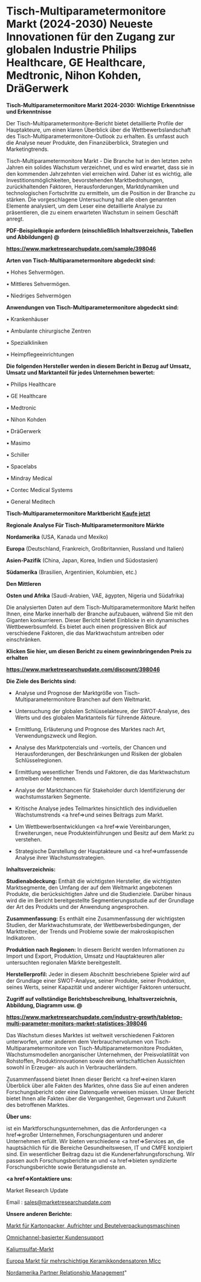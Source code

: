 # Tisch-Multiparametermonitore Markt (2024-2030) Neueste Innovationen für den Zugang zur globalen Industrie Philips Healthcare, GE Healthcare, Medtronic, Nihon Kohden, DräGerwerk

<strong>Tisch-Multiparametermonitore Markt 2024-2030: Wichtige Erkenntnisse und Erkenntnisse</strong>

Der Tisch-Multiparametermonitore-Bericht bietet detaillierte Profile der Hauptakteure, um einen klaren Überblick über die Wettbewerbslandschaft des Tisch-Multiparametermonitore-Outlook zu erhalten. Es umfasst auch die Analyse neuer Produkte, den Finanzüberblick, Strategien und Marketingtrends.

Tisch-Multiparametermonitore Markt - Die Branche hat in den letzten zehn Jahren ein solides Wachstum verzeichnet, und es wird erwartet, dass sie in den kommenden Jahrzehnten viel erreichen wird. Daher ist es wichtig, alle Investitionsmöglichkeiten, bevorstehenden Marktbedrohungen, zurückhaltenden Faktoren, Herausforderungen, Marktdynamiken und technologischen Fortschritte zu ermitteln, um die Position in der Branche zu stärken. Die vorgeschlagene Untersuchung hat alle oben genannten Elemente analysiert, um dem Leser eine detaillierte Analyse zu präsentieren, die zu einem erwarteten Wachstum in seinem Geschäft anregt.



<strong><b>PDF-Beispielkopie anfordern (einschließlich Inhaltsverzeichnis, Tabellen und Abbildungen) @ </b></strong>

<strong><a href=https://www.marketresearchupdate.com/sample/398046>

<strong>https://www.marketresearchupdate.com/sample/398046</u></a></strong></strong>



<strong>Arten von Tisch-Multiparametermonitore abgedeckt sind:</strong>

• Hohes Sehvermögen.

• Mittleres Sehvermögen.

• Niedriges Sehvermögen



<strong>Anwendungen von Tisch-Multiparametermonitore abgedeckt sind:</strong>

• Krankenhäuser

• Ambulante chirurgische Zentren

• Spezialkliniken

• Heimpflegeeinrichtungen



<strong>Die folgenden Hersteller werden in diesem Bericht in Bezug auf Umsatz, Umsatz und Marktanteil für jedes Unternehmen bewertet:</strong>

• Philips Healthcare

• GE Healthcare

• Medtronic

• Nihon Kohden

• DräGerwerk

• Masimo

• Schiller

• Spacelabs

• Mindray Medical

• Contec Medical Systems

• General Meditech



<strong>Tisch-Multiparametermonitore Marktbericht <a href=https://www.marketresearchupdate.com/buynow/398046>Kaufe jetzt</a></strong>



<strong>Regionale Analyse Für Tisch-Multiparametermonitore Märkte</strong>



<strong>Nordamerika</strong> (USA, Kanada und Mexiko)



<strong>Europa</strong> (Deutschland, Frankreich, Großbritannien, Russland und Italien)



<strong>Asien-Pazifik</strong> (China, Japan, Korea, Indien und Südostasien)



<strong>Südamerika</strong> (Brasilien, Argentinien, Kolumbien, etc.)



<strong>Den Mittleren</strong> 

<strong>Osten und Afrika</strong> (Saudi-Arabien, VAE, ägypten, Nigeria und Südafrika)

Die analysierten Daten auf dem Tisch-Multiparametermonitore Markt helfen Ihnen, eine Marke innerhalb der Branche aufzubauen, während Sie mit den Giganten konkurrieren. Dieser Bericht bietet Einblicke in ein dynamisches Wettbewerbsumfeld. Es bietet auch einen progressiven Blick auf verschiedene Faktoren, die das Marktwachstum antreiben oder einschränken.



<strong>Klicken Sie hier, um diesen Bericht zu einem gewinnbringenden Preis zu erhalten
</strong>

<strong><a href=https://www.marketresearchupdate.com/discount/398046>https://www.marketresearchupdate.com/discount/398046</b></u></strong></a>



<strong>Die Ziele des Berichts sind:</strong>

- Analyse und Prognose der Marktgröße von Tisch-Multiparametermonitore Branchen auf dem Weltmarkt.

- Untersuchung der globalen Schlüsselakteure, der SWOT-Analyse, des Werts und des globalen Marktanteils für führende Akteure.

- Ermittlung, Erläuterung und Prognose des Marktes nach Art, Verwendungszweck und Region.

- Analyse des Marktpotenzials und -vorteils, der Chancen und Herausforderungen, der Beschränkungen und Risiken der globalen Schlüsselregionen.

- Ermittlung wesentlicher Trends und Faktoren, die das Marktwachstum antreiben oder hemmen.

- Analyse der Marktchancen für Stakeholder durch Identifizierung der wachstumsstarken Segmente.

- Kritische Analyse jedes Teilmarktes hinsichtlich des individuellen Wachstumstrends <a href=>und</a> seines Beitrags zum Markt.

- Um Wettbewerbsentwicklungen <a href=>wie</a> Vereinbarungen, Erweiterungen, neue Produkteinführungen und Besitz auf dem Markt zu verstehen.

- Strategische Darstellung der Hauptakteure und <a href=>umfas</a>sende Analyse ihrer Wachstumsstrategien.



<strong>Inhaltsverzeichnis:</strong>



<strong>Studienabdeckung:</strong> Enthält die wichtigsten Hersteller, die wichtigsten Marktsegmente, den Umfang der auf dem Weltmarkt angebotenen Produkte, die berücksichtigten Jahre und die Studienziele. Darüber hinaus wird die im Bericht bereitgestellte Segmentierungsstudie auf der Grundlage der Art des Produkts und der Anwendung angesprochen.



<strong>Zusammenfassung:</strong> Es enthält eine Zusammenfassung der wichtigsten Studien, der Marktwachstumsrate, der Wettbewerbsbedingungen, der Markttreiber, der Trends und Probleme sowie der makroskopischen Indikatoren.



<strong>Produktion nach Regionen:</strong> In diesem Bericht werden Informationen zu Import und Export, Produktion, Umsatz und Hauptakteuren aller untersuchten regionalen Märkte bereitgestellt.



<strong>Herstellerprofil:</strong> Jeder in diesem Abschnitt beschriebene Spieler wird auf der Grundlage einer SWOT-Analyse, seiner Produkte, seiner Produktion, seines Werts, seiner Kapazität und anderer wichtiger Faktoren untersucht.



<strong><b>Zugriff auf vollständige Berichtsbeschreibung, Inhaltsverzeichnis, Abbildung, Diagramm usw. @ </b></strong>

<strong><a href=https://www.marketresearchupdate.com/industry-growth/tabletop-multi-parameter-monitors-market-statistices-398046>https://www.marketresearchupdate.com/industry-growth/tabletop-multi-parameter-monitors-market-statistices-398046</a></strong>

Das Wachstum dieses Marktes ist weltweit verschiedenen Faktoren unterworfen, unter anderem dem Verbrauchervolumen von Tisch-Multiparametermonitore von Tisch-Multiparametermonitore Produkten, Wachstumsmodellen anorganischer Unternehmen, der Preisvolatilität von Rohstoffen, Produktinnovationen sowie den wirtschaftlichen Aussichten sowohl in Erzeuger- als auch in Verbraucherländern.

Zusammenfassend bietet Ihnen dieser Bericht <a href=>einen</a> klaren Überblick über alle Fakten des Marktes, ohne dass Sie auf einen anderen Forschungsbericht oder eine Datenquelle verweisen müssen. Unser Bericht bietet Ihnen alle Fakten über die Vergangenheit, Gegenwart und Zukunft des betroffenen Marktes.



<strong>Über uns:</strong>

 ist ein Marktforschungsunternehmen, das die Anforderungen <a href=>großer</a> Unternehmen, Forschungsagenturen und anderer Unternehmen erfüllt. Wir bieten verschiedene <a href=>Services</a> an, die hauptsächlich für die Bereiche Gesundheitswesen, IT und CMFE konzipiert sind. Ein wesentlicher Beitrag dazu ist die Kundenerfahrungsforschung. Wir passen auch Forschungsberichte an und <a href=>bieten</a> syndizierte Forschungsberichte sowie Beratungsdienste an.



<strong><a href=>Kontaktiere uns:</a></strong>

Market Research Update

Email : sales@marketresearchupdate.com



<strong>Unsere anderen Berichte:</strong>

<a href=https://www.linkedin.com/pulse/case-packers-erectors-pouch-packaging-machines-market>Markt für Kartonpacker, Aufrichter und Beutelverpackungsmaschinen</a>

<a href=https://www.linkedin.com/pulse/omnichannel-based-customer-support>Omnichannel-basierter Kundensupport</a>

<a href=https://www.linkedin.com/pulse/potassium-sulphate-market-outlooks-2023-size>Kaliumsulfat-Markt</a>

<a href=https://www.linkedin.com/pulse/europe-multilayer-ceramic-capacitor-mlcc-market>Europa Markt für mehrschichtige Keramikkondensatoren Mlcc</a>

<a href=https://www.linkedin.com/pulse/north-america-partner-relationship-management>Nordamerika Partner Relationship Management</a>"
